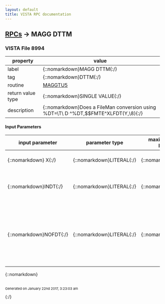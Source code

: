 ```yaml
---
layout: default
title: VISTA RPC documentation
---
```




## [RPCs](TableOfContent.md) &#8594; MAGG DTTM 



### VISTA File 8994 


 property | value 
--- | --- 
 label | {::nomarkdown}MAGG DTTM{:/}
 tag | {::nomarkdown}DTTM{:/}
 routine | [MAGGTU5](http://code.osehra.org/dox/Routine_MAGGTU5_source.html)
 return value type | {::nomarkdown}SINGLE VALUE{:/}
 description | {::nomarkdown}Does a FileMan conversion using %DT=\T\ D ^%DT,$$FMTE^XLFDT(Y,\8\){:/}

#### Input Parameters

| input parameter | parameter type | maximum data length | required | description | 
| --- | --- | --- | --- | --- | 
| {::nomarkdown}  X{:/} | {::nomarkdown}LITERAL{:/} | {::nomarkdown}30{:/} | {::nomarkdown}true{:/} | {::nomarkdown}User input to date/time field {:/} | 
| {::nomarkdown}INDT{:/} | {::nomarkdown}LITERAL{:/} | {::nomarkdown}30{:/} | {::nomarkdown}true{:/} | {::nomarkdown}This is the Date to be converted in External or Internal Format.{:/} | 
| {::nomarkdown}NOFDT{:/} | {::nomarkdown}LITERAL{:/} | {::nomarkdown}1{:/} | {::nomarkdown}true{:/} | {::nomarkdown}This is a Flag to tell if Future Dates are allowed.The defaults is 0, so Future Dates Are Allowed.If 1, then NOFDT is true and NO Future Dates are Allowed.{:/} | 

{::nomarkdown} <br/><br/><p style="font-size: 11px">Generated on January 22nd 2017, 3:23:03 am</p>{:/}